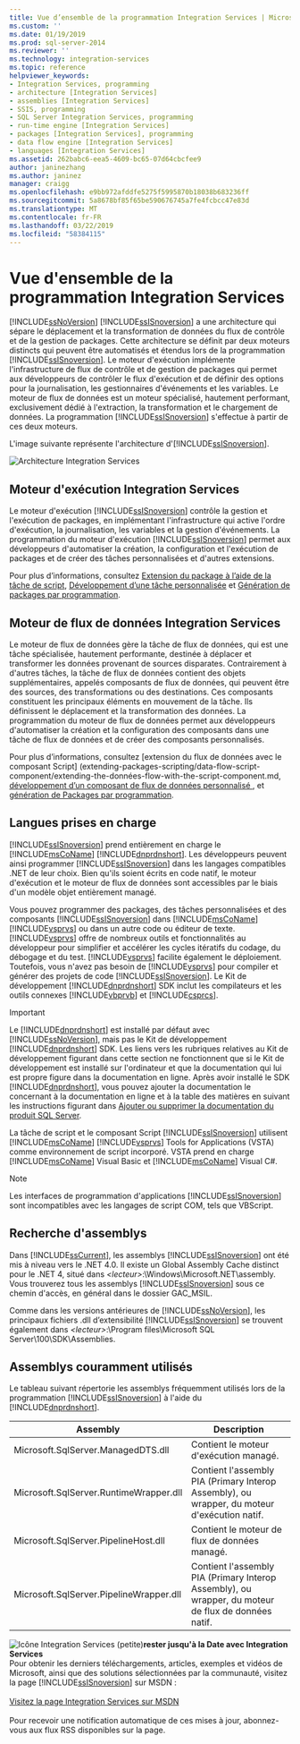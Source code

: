 ```yaml
---
title: Vue d’ensemble de la programmation Integration Services | Microsoft Docs
ms.custom: ''
ms.date: 01/19/2019
ms.prod: sql-server-2014
ms.reviewer: ''
ms.technology: integration-services
ms.topic: reference
helpviewer_keywords:
- Integration Services, programming
- architecture [Integration Services]
- assemblies [Integration Services]
- SSIS, programming
- SQL Server Integration Services, programming
- run-time engine [Integration Services]
- packages [Integration Services], programming
- data flow engine [Integration Services]
- languages [Integration Services]
ms.assetid: 262babc6-eea5-4609-bc65-07d64cbcfee9
author: janinezhang
ms.author: janinez
manager: craigg
ms.openlocfilehash: e9bb972afddfe5275f5995870b18038b683236ff
ms.sourcegitcommit: 5a8678bf85f65be590676745a7fe4fcbcc47e83d
ms.translationtype: MT
ms.contentlocale: fr-FR
ms.lasthandoff: 03/22/2019
ms.locfileid: "58384115"
---
```

# <a name="integration-services-programming-overview"></a>Vue d'ensemble de la programmation Integration Services
  [!INCLUDE[ssNoVersion](../includes/ssnoversion-md.md)] [!INCLUDE[ssISnoversion](../includes/ssisnoversion-md.md)] a une architecture qui sépare le déplacement et la transformation de données du flux de contrôle et de la gestion de packages. Cette architecture se définit par deux moteurs distincts qui peuvent être automatisés et étendus lors de la programmation [!INCLUDE[ssISnoversion](../includes/ssisnoversion-md.md)]. Le moteur d'exécution implémente l'infrastructure de flux de contrôle et de gestion de packages qui permet aux développeurs de contrôler le flux d'exécution et de définir des options pour la journalisation, les gestionnaires d'événements et les variables. Le moteur de flux de données est un moteur spécialisé, hautement performant, exclusivement dédié à l'extraction, la transformation et le chargement de données. La programmation [!INCLUDE[ssISnoversion](../includes/ssisnoversion-md.md)] s'effectue à partir de ces deux moteurs.  
  
 L'image suivante représente l'architecture d'[!INCLUDE[ssISnoversion](../includes/ssisnoversion-md.md)].  
  
 ![Architecture Integration Services](media/mw-dts-01.gif "Architecture Integration Services")  
  
## <a name="integration-services-run-time-engine"></a>Moteur d'exécution Integration Services  
 Le moteur d'exécution [!INCLUDE[ssISnoversion](../includes/ssisnoversion-md.md)] contrôle la gestion et l'exécution de packages, en implémentant l'infrastructure qui active l'ordre d'exécution, la journalisation, les variables et la gestion d'événements. La programmation du moteur d'exécution [!INCLUDE[ssISnoversion](../includes/ssisnoversion-md.md)] permet aux développeurs d'automatiser la création, la configuration et l'exécution de packages et de créer des tâches personnalisées et d'autres extensions.  
  
 Pour plus d’informations, consultez [Extension du package à l’aide de la tâche de script](extending-packages-scripting/task/extending-the-package-with-the-script-task.md), [Développement d’une tâche personnalisée](extending-packages-custom-objects/task/developing-a-custom-task.md) et [Génération de packages par programmation](building-packages-programmatically/building-packages-programmatically.md).  
  
## <a name="integration-services-data-flow-engine"></a>Moteur de flux de données Integration Services  
 Le moteur de flux de données gère la tâche de flux de données, qui est une tâche spécialisée, hautement performante, destinée à déplacer et transformer les données provenant de sources disparates. Contrairement à d'autres tâches, la tâche de flux de données contient des objets supplémentaires, appelés composants de flux de données, qui peuvent être des sources, des transformations ou des destinations. Ces composants constituent les principaux éléments en mouvement de la tâche. Ils définissent le déplacement et la transformation des données. La programmation du moteur de flux de données permet aux développeurs d'automatiser la création et la configuration des composants dans une tâche de flux de données et de créer des composants personnalisés.  
  
 Pour plus d’informations, consultez [extension du flux de données avec le composant Script] (extending-packages-scripting/data-flow-script-component/extending-the-données-flow-with-the-script-component.md, [développement d’un composant de flux de données personnalisé ](extending-packages-custom-objects/data-flow/developing-a-custom-data-flow-component.md), et [génération de Packages par programmation](building-packages-programmatically/building-packages-programmatically.md).  
  
## <a name="supported-languages"></a>Langues prises en charge  
 [!INCLUDE[ssISnoversion](../includes/ssisnoversion-md.md)] prend entièrement en charge le [!INCLUDE[msCoName](../includes/msconame-md.md)] [!INCLUDE[dnprdnshort](../includes/dnprdnshort-md.md)]. Les développeurs peuvent ainsi programmer [!INCLUDE[ssISnoversion](../includes/ssisnoversion-md.md)] dans les langages compatibles .NET de leur choix. Bien qu'ils soient écrits en code natif, le moteur d'exécution et le moteur de flux de données sont accessibles par le biais d'un modèle objet entièrement managé.  
  
 Vous pouvez programmer des packages, des tâches personnalisées et des composants [!INCLUDE[ssISnoversion](../includes/ssisnoversion-md.md)] dans [!INCLUDE[msCoName](../includes/msconame-md.md)] [!INCLUDE[vsprvs](../includes/vsprvs-md.md)] ou dans un autre code ou éditeur de texte. [!INCLUDE[vsprvs](../includes/vsprvs-md.md)] offre de nombreux outils et fonctionnalités au développeur pour simplifier et accélérer les cycles itératifs du codage, du débogage et du test. [!INCLUDE[vsprvs](../includes/vsprvs-md.md)] facilite également le déploiement. Toutefois, vous n'avez pas besoin de [!INCLUDE[vsprvs](../includes/vsprvs-md.md)] pour compiler et générer des projets de code [!INCLUDE[ssISnoversion](../includes/ssisnoversion-md.md)]. Le Kit de développement [!INCLUDE[dnprdnshort](../includes/dnprdnshort-md.md)] SDK inclut les compilateurs et les outils connexes [!INCLUDE[vbprvb](../includes/vbprvb-md.md)] et [!INCLUDE[csprcs](../includes/csprcs-md.md)].  
  
> [!IMPORTANT]  
>  Le [!INCLUDE[dnprdnshort](../includes/dnprdnshort-md.md)] est installé par défaut avec [!INCLUDE[ssNoVersion](../includes/ssnoversion-md.md)], mais pas le Kit de développement [!INCLUDE[dnprdnshort](../includes/dnprdnshort-md.md)] SDK. Les liens vers les rubriques relatives au Kit de développement figurant dans cette section ne fonctionnent que si le Kit de développement est installé sur l'ordinateur et que la documentation qui lui est propre figure dans la documentation en ligne. Après avoir installé le SDK [!INCLUDE[dnprdnshort](../includes/dnprdnshort-md.md)], vous pouvez ajouter la documentation le concernant à la documentation en ligne et à la table des matières en suivant les instructions figurant dans [Ajouter ou supprimer la documentation du produit SQL Server](../2014-toc/books-online-for-sql-server-2014.md).  
  
 La tâche de script et le composant Script [!INCLUDE[ssISnoversion](../includes/ssisnoversion-md.md)] utilisent [!INCLUDE[msCoName](../includes/msconame-md.md)] [!INCLUDE[vsprvs](../includes/vsprvs-md.md)] Tools for Applications (VSTA) comme environnement de script incorporé. VSTA prend en charge [!INCLUDE[msCoName](../includes/msconame-md.md)] Visual Basic et [!INCLUDE[msCoName](../includes/msconame-md.md)] Visual C#.  
  
> [!NOTE]  
>  Les interfaces de programmation d'applications [!INCLUDE[ssISnoversion](../includes/ssisnoversion-md.md)] sont incompatibles avec les langages de script COM, tels que VBScript.  
  
## <a name="locating-assemblies"></a>Recherche d'assemblys  
 Dans [!INCLUDE[ssCurrent](../includes/sscurrent-md.md)], les assemblys [!INCLUDE[ssISnoversion](../includes/ssisnoversion-md.md)] ont été mis à niveau vers le .NET 4.0. Il existe un Global Assembly Cache distinct pour le .NET 4, situé dans *\<lecteur>*:\Windows\Microsoft.NET\assembly. Vous trouverez tous les assemblys [!INCLUDE[ssISnoversion](../includes/ssisnoversion-md.md)] sous ce chemin d'accès, en général dans le dossier GAC_MSIL.  
  
 Comme dans les versions antérieures de [!INCLUDE[ssNoVersion](../includes/ssnoversion-md.md)], les principaux fichiers .dll d’extensibilité [!INCLUDE[ssISnoversion](../includes/ssisnoversion-md.md)] se trouvent également dans *\<lecteur>*:\Program files\Microsoft SQL Server\100\SDK\Assemblies.  
  
## <a name="commonly-used-assemblies"></a>Assemblys couramment utilisés  
 Le tableau suivant répertorie les assemblys fréquemment utilisés lors de la programmation [!INCLUDE[ssISnoversion](../includes/ssisnoversion-md.md)] à l'aide du [!INCLUDE[dnprdnshort](../includes/dnprdnshort-md.md)].  
  
|Assembly|Description|  
|--------------|-----------------|  
|Microsoft.SqlServer.ManagedDTS.dll|Contient le moteur d'exécution managé.|  
|Microsoft.SqlServer.RuntimeWrapper.dll|Contient l'assembly PIA (Primary Interop Assembly), ou wrapper, du moteur d'exécution natif.|  
|Microsoft.SqlServer.PipelineHost.dll|Contient le moteur de flux de données managé.|  
|Microsoft.SqlServer.PipelineWrapper.dll|Contient l'assembly PIA (Primary Interop Assembly), ou wrapper, du moteur de flux de données natif.|  

![Icône Integration Services (petite)](media/dts-16.gif "icône Integration Services (petite)")**rester jusqu'à la Date avec Integration Services**<br /> Pour obtenir les derniers téléchargements, articles, exemples et vidéos de Microsoft, ainsi que des solutions sélectionnées par la communauté, visitez la page [!INCLUDE[ssISnoversion](../includes/ssisnoversion-md.md)] sur MSDN :<br /><br /> [Visitez la page Integration Services sur MSDN](https://go.microsoft.com/fwlink/?LinkId=136655)<br /><br /> Pour recevoir une notification automatique de ces mises à jour, abonnez-vous aux flux RSS disponibles sur la page.  
  
  
